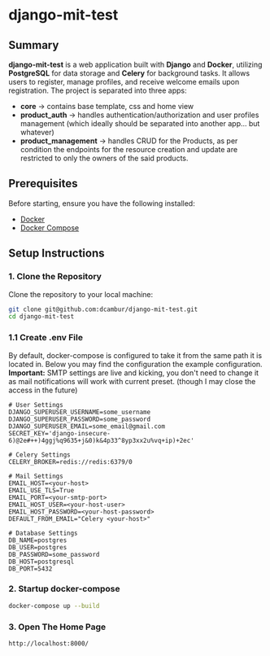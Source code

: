 # django-mit-test

## Summary

**django-mit-test** is a web application built with **Django** and **Docker**, utilizing **PostgreSQL**
for data storage and **Celery** for background tasks.
It allows users to register, manage profiles, and receive welcome emails upon registration.
The project is separated into three apps:
- **core** →  contains base template, css and home view
- **product_auth** → handles authentication/authorization and user profiles management
(which ideally should be separated into another app... but whatever)
- **product_management** → handles CRUD for the Products, 
as per condition the endpoints for the resource creation and 
update are restricted to only the owners of the said products.

## Prerequisites

Before starting, ensure you have the following installed:

- [Docker](https://www.docker.com/get-started)
- [Docker Compose](https://docs.docker.com/compose/install/)

## Setup Instructions

### 1. Clone the Repository

Clone the repository to your local machine:

```bash
git clone git@github.com:dcambur/django-mit-test.git
cd django-mit-test
```

### 1.1 Create .env File

By default, docker-compose is configured to take it from the same path it is located in.
Below you may find the configuration the example configuration.
**Important:** SMTP settings are live and kicking, 
you don't need to change it as mail notifications will work with current preset.
(though I may close the access in the future)

```dotenv
# User Settings
DJANGO_SUPERUSER_USERNAME=some_username
DJANGO_SUPERUSER_PASSWORD=some_password
DJANGO_SUPERUSER_EMAIL=some_email@gmail.com
SECRET_KEY='django-insecure-6)@2e#++)4ggj%q9635+j&0)k&4p33^8yp3xx2u%vq+ip)+2ec'

# Celery Settings
CELERY_BROKER=redis://redis:6379/0

# Mail Settings
EMAIL_HOST=<your-host>
EMAIL_USE_TLS=True
EMAIL_PORT=<your-smtp-port>
EMAIL_HOST_USER=<your-host-user>
EMAIL_HOST_PASSWORD=<your-host-password>
DEFAULT_FROM_EMAIL="Celery <your-host>"

# Database Settings
DB_NAME=postgres
DB_USER=postgres
DB_PASSWORD=some_password
DB_HOST=postgresql
DB_PORT=5432

```

### 2. Startup docker-compose 

```bash
docker-compose up --build
```

### 3. Open The Home Page

```djangourlpath
http://localhost:8000/
```
